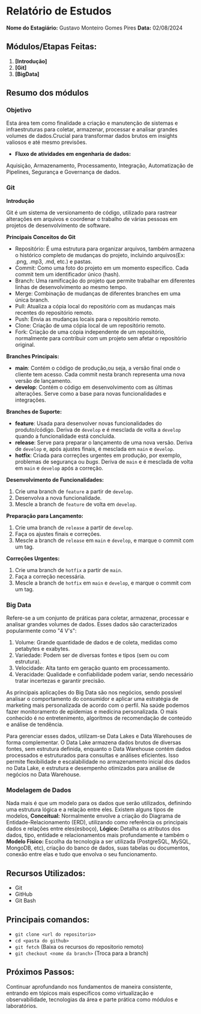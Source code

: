 # Relatório de Estudos

**Nome do Estagiário:** Gustavo Monteiro Gomes Pires 
**Data:** 02/08/2024

## **Módulos/Etapas Feitas:**  
1. **[Introdução]**
2. **[Git]**
3. **[BigData]** 

## Resumo dos módulos 

### Objetivo

Esta área tem como finalidade a criação e manutenção de sistemas e infraestruturas para coletar, armazenar, processar e analisar grandes volumes de dados.Crucial para transformar dados brutos em insights valiosos e até mesmo previsões.

- **Fluxo de atividades em engenharia de dados:**

Aquisição, Armazenamento, Processamento, Integração, Automatização de Pipelines, Segurança e Governança de dados.

### Git

**Introdução**

Git é um sistema de versionamento de código, utilizado para rastrear alterações em arquivos e coordenar o trabalho de várias pessoas em projetos de desenvolvimento de software.

**Principais Conceitos do Git**
- Repositório: É uma estrutura para organizar arquivos, também armazena o histórico completo de mudanças do projeto, incluindo arquivos(Ex: .png, .mp3, .md, etc.) e pastas.
- Commit: Como uma foto do projeto em um momento específico. Cada commit tem um identificador único (hash).
- Branch: Uma ramificação do projeto que permite trabalhar em diferentes linhas de desenvolvimento ao mesmo tempo.
- Merge: Combinação de mudanças de diferentes branches em uma única branch.
- Pull: Atualiza a cópia local do repositório com as mudanças mais recentes do repositório remoto.
- Push: Envia as mudanças locais para o repositório remoto.
- Clone: Criação de uma cópia local de um repositório remoto.
- Fork: Criação de uma cópia independente de um repositório, normalmente para contribuir com um projeto sem afetar o repositório original.

**Branches Principais:**
- **main**: Contém o código de produção,ou seja, a versão final onde o cliente tem acesso. Cada commit nesta branch representa uma nova versão de lançamento.
- **develop**: Contém o código em desenvolvimento com as últimas alterações. Serve como a base para novas funcionalidades e integrações.

**Branches de Suporte:**
- **feature**: Usada para desenvolver novas funcionalidades do produto/código. Deriva de `develop` e é mesclada de volta a `develop` quando a funcionalidade está concluída.
- **release**: Serve para preparar o lançamento de uma nova versão. Deriva de `develop` e, após ajustes finais, é mesclada em `main` e `develop`.
- **hotfix**: Criada para correções urgentes em produção, por exemplo, problemas de segurança ou *bugs*. Deriva de `main` e é mesclada de volta em `main` e `develop` após a correção.

**Desenvolvimento de Funcionalidades:**
1. Crie uma branch de `feature` a partir de `develop`.
2. Desenvolva a nova funcionalidade.
3. Mescle a branch de `feature` de volta em `develop`.

**Preparação para Lançamento:**
1. Crie uma branch de `release` a partir de `develop`.
2. Faça os ajustes finais e correções.
3. Mescle a branch de `release` em `main` e `develop`, e marque o commit com um tag.

**Correções Urgentes:**
1. Crie uma branch de `hotfix` a partir de `main`.
2. Faça a correção necessária.
3. Mescle a branch de `hotfix` em `main` e `develop`, e marque o commit com um tag.

### Big Data

Refere-se a um conjunto de práticas para coletar, armazenar, processar e analisar grandes volumes de dados. Esses dados são caracterizados popularmente como "4 V's":

1. Volume: Grande quantidade de dados e de coleta, medidas como petabytes e exabytes.
2. Variedade: Podem ser de diversas fontes e tipos (sem ou com estrutura).
3. Velocidade: Alta tanto em geração quanto em processamento.
4. Veracidade: Qualidade e confiabilidade podem variar, sendo necessário tratar incertezas e garantir precisão.

As principais aplicações do Big Data são nos negócios, sendo possível analisar o comportamento do consumidor e aplicar uma estratégia de marketing mais personalizada de acordo com o perfil. Na saúde podemos fazer monitoramento de epidemias e medicina personalizada. O mais conhecido é no entretenimento, algoritmos de recomendação de conteúdo e análise de tendência.

Para gerenciar esses dados, utilizam-se Data Lakes e Data Warehouses de forma complementar. O Data Lake armazena dados brutos de diversas fontes, sem estrutura definida, enquanto o Data Warehouse contém dados processados e estruturados para consultas e análises eficientes. Isso permite flexibilidade e escalabilidade no armazenamento inicial dos dados no Data Lake, e estrutura e desempenho otimizados para análise de negócios no Data Warehouse.

### Modelagem de Dados

Nada mais é que um modelo para os dados que serão utilizados, definindo uma estrutura lógica e a relação entre eles. Existem alguns tipos de modelos, **Conceitual:** Normalmente envolve a criação do Diagrama de Entidade-Relacionamento (ERD), utilizando como referência os principais dados e relações entre eles(esboço), **Lógico:** Detalha os atributos dos dados, tipo, entidade e relacionamentos mais profundamente e também o **Modelo Físico:** Escolha da tecnologia a ser utilizada (PostgreSQL, MySQL, MongoDB, etc), criação do banco de dados, suas tabelas ou documentos, conexão entre elas e tudo que envolva o seu funcionamento.

## **Recursos Utilizados:**  
- Git
- GitHub
- Git Bash

## **Principais comandos:**  
- `git clone <url do repositorio>`
- `cd <pasta do github>`
- `git fetch` (Baixa os recursos do repositorio remoto)
- `git checkout <nome da branch>` (Troca para a branch)  

## **Próximos Passos:**  
Continuar aprofundando nos fundamentos de maneira consistente, entrando em tópicos mais específicos como virtualização e observabilidade, tecnologias da área e parte prática como módulos e laboratórios.